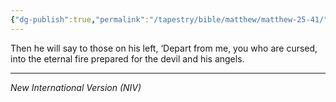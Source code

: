 ```yaml
---
{"dg-publish":true,"permalink":"/tapestry/bible/matthew/matthew-25-41/","title":"Matthew 25:41","hide":true,"tags":["bible-verse","bible-verse"],"dgHomeLink":true,"dgShowLocalGraph":true,"dgEnableSearch":true}
---
```



Then he will say to those on his left, ‘Depart from me, you who are cursed, into the eternal fire prepared for the devil and his angels.


---
*New International Version (NIV)*